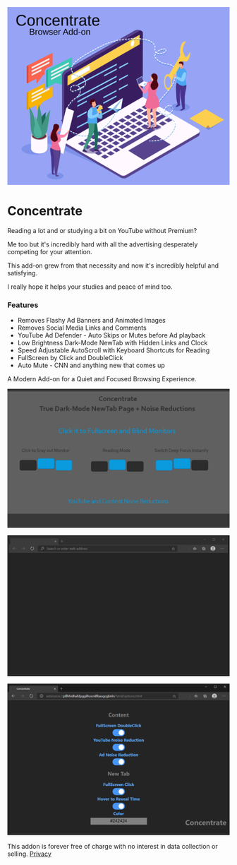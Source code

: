 ![Image](visuals/Concentrate.svg)

# Concentrate

Reading a lot and or studying a bit on YouTube without Premium?

Me too but it's incredibly hard with all the advertising desperately competing for your attention.

This add-on grew from that necessity and now it's incredibly helpful and satisfying.

I really hope it helps your studies and peace of mind too.

### Features

- Removes Flashy Ad Banners and Animated Images
- Removes Social Media Links and Comments
- YouTube Ad Defender - Auto Skips or Mutes before Ad playback
- Low Brightness Dark-Mode NewTab with Hidden Links and Clock
- Speed Adjustable AutoScroll with Keyboard Shortcuts for Reading
- FullScreen by Click and DoubleClick
- Auto Mute - CNN and anything new that comes up

A Modern Add-on for a Quiet and Focused Browsing Experience.

![Image](visuals/Concentrate1280x800.png)

![Image](visuals/ConcentrateUI.gif)

![Image](visuals/Options.png)

This addon is forever free of charge with no interest in data collection or selling.
[Privacy](PRIVACY.TXT)
